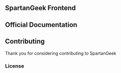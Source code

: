 ## SpartanGeek Frontend

## Official Documentation

## Contributing

Thank you for considering contributing to SpartanGeek

### License

